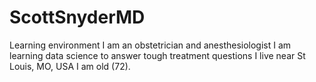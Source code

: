 # ScottSnyderMD
Learning environment
I am an obstetrician and anesthesiologist
I am learning data science to answer tough treatment questions
I live near St Louis, MO, USA
I am old (72).
